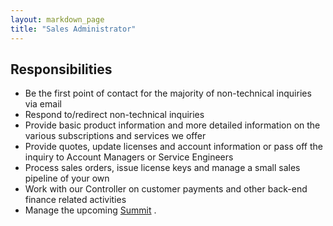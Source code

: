 ```yaml
---
layout: markdown_page
title: "Sales Administrator"
---
```


## Responsibilities

* Be the first point of contact for the majority of non-technical inquiries via email
* Respond to/redirect non-technical inquiries
* Provide basic product information and more detailed information on the various subscriptions and services we offer
* Provide quotes, update licenses and account information or pass off the inquiry to Account Managers or Service Engineers
* Process sales orders, issue license keys and manage a small sales pipeline of your own
* Work with our Controller on customer payments and other back-end finance related activities
* Manage the upcoming [Summit](https://about.gitlab.com/culture/) .
